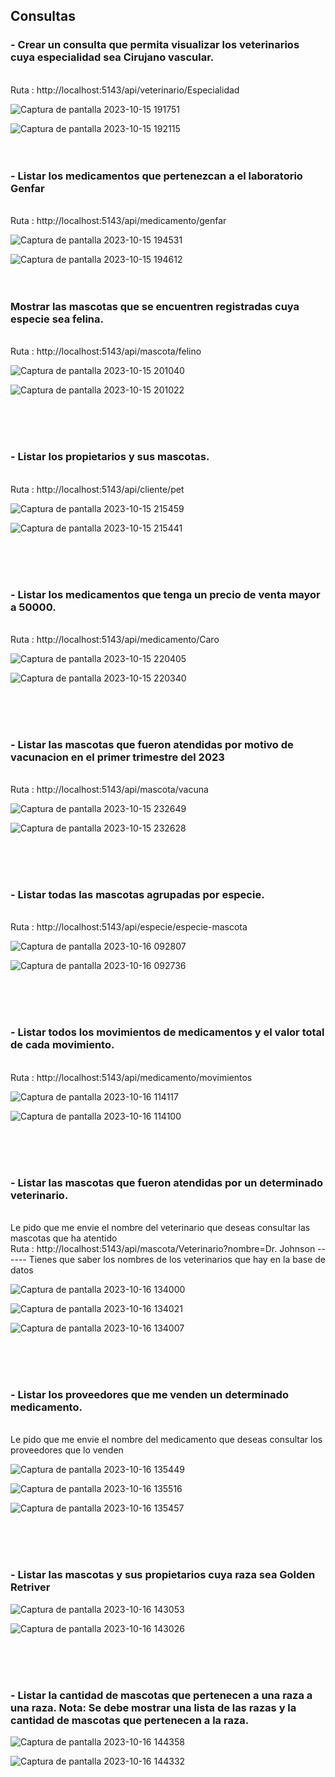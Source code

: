 ## Consultas

 ### - Crear un consulta que permita visualizar los veterinarios cuya especialidad sea Cirujano vascular.
<br>
Ruta : http://localhost:5143/api/veterinario/Especialidad

![Captura de pantalla 2023-10-15 191751](https://github.com/julianlpz69/VeterinariaCampus/assets/131847060/7c39a3b1-4b4d-4b80-8c85-0edf3cc3f909)

![Captura de pantalla 2023-10-15 192115](https://github.com/julianlpz69/VeterinariaCampus/assets/131847060/5789ef66-2349-4944-af89-a467056571df)
<br>
<br>
<br>


 ### - Listar los medicamentos que pertenezcan a el laboratorio Genfar
<br>
Ruta : http://localhost:5143/api/medicamento/genfar


![Captura de pantalla 2023-10-15 194531](https://github.com/julianlpz69/VeterinariaCampus/assets/131847060/8717e570-a883-443a-a46d-d3e4fbe36530)

![Captura de pantalla 2023-10-15 194612](https://github.com/julianlpz69/VeterinariaCampus/assets/131847060/6c948a20-50ab-487f-8a5e-373b3da60e06)
<br>
<br>
<br>


 ###  Mostrar las mascotas que se encuentren registradas cuya especie sea felina.
<br>
Ruta : http://localhost:5143/api/mascota/felino
 

![Captura de pantalla 2023-10-15 201040](https://github.com/julianlpz69/VeterinariaCampus/assets/131847060/5286a7c6-c07f-40f8-852e-4bb0cc5b742c)

![Captura de pantalla 2023-10-15 201022](https://github.com/julianlpz69/VeterinariaCampus/assets/131847060/26ddb70b-87cb-4f6b-aefd-cc6b6c54afc0)

<br>
<br>
<br>


 ### - Listar los propietarios y sus mascotas.
 <br>
Ruta : http://localhost:5143/api/cliente/pet

![Captura de pantalla 2023-10-15 215459](https://github.com/julianlpz69/VeterinariaCampus/assets/131847060/44c631b2-35c4-404c-a99f-e5116df20576)


![Captura de pantalla 2023-10-15 215441](https://github.com/julianlpz69/VeterinariaCampus/assets/131847060/b3518bcd-4095-4ce0-aa3f-5f90873570a2)

<br>
<br>
<br>


 ### - Listar los medicamentos que tenga un precio de venta mayor a 50000.
 <br>
Ruta : http://localhost:5143/api/medicamento/Caro
  
![Captura de pantalla 2023-10-15 220405](https://github.com/julianlpz69/VeterinariaCampus/assets/131847060/8ccb838e-2729-46ec-b569-ed1078b38354)


![Captura de pantalla 2023-10-15 220340](https://github.com/julianlpz69/VeterinariaCampus/assets/131847060/0514f872-55d3-4c03-9a94-b4c0f0e9cd3a)

<br>
<br>
<br>


 ### - Listar las mascotas que fueron atendidas por motivo de vacunacion en el primer trimestre del 2023
 <br>
Ruta : http://localhost:5143/api/mascota/vacuna

![Captura de pantalla 2023-10-15 232649](https://github.com/julianlpz69/VeterinariaCampus/assets/131847060/85d89796-6ca5-425c-8640-9c5837a3f9c1)


![Captura de pantalla 2023-10-15 232628](https://github.com/julianlpz69/VeterinariaCampus/assets/131847060/6a5dd456-c61a-48e8-8728-29c27cdc827d)



<br>
<br>
<br>


 ### - Listar todas las mascotas agrupadas por especie.
  <br>
Ruta : http://localhost:5143/api/especie/especie-mascota

![Captura de pantalla 2023-10-16 092807](https://github.com/julianlpz69/VeterinariaCampus/assets/131847060/03e4e081-c8e1-4659-8439-9f1bfc80591a)


![Captura de pantalla 2023-10-16 092736](https://github.com/julianlpz69/VeterinariaCampus/assets/131847060/8d880d3f-a6d3-4ce6-b7b6-644d58720b5d)



<br>
<br>
<br>


 ### - Listar todos los movimientos de medicamentos y el valor total de cada movimiento.
 <br>
Ruta : http://localhost:5143/api/medicamento/movimientos

![Captura de pantalla 2023-10-16 114117](https://github.com/julianlpz69/VeterinariaCampus/assets/131847060/59511e05-7bee-40ad-bc00-2d7a7c94b97c)

![Captura de pantalla 2023-10-16 114100](https://github.com/julianlpz69/VeterinariaCampus/assets/131847060/3e7d0ae8-8e46-4b24-a320-645ccab6b23e)

<br>
<br>
<br>


 ### - Listar las mascotas que fueron atendidas por un determinado veterinario.
  <br>
   Le pido que me envie el nombre del veterinario que deseas consultar las mascotas que ha atentido

   <br>
Ruta : http://localhost:5143/api/mascota/Veterinario?nombre=Dr. Johnson     ------ Tienes que saber los nombres de los veterinarios que hay en la base de datos

![Captura de pantalla 2023-10-16 134000](https://github.com/julianlpz69/VeterinariaCampus/assets/131847060/0ef17c73-4473-47dd-87e2-7fafb8aced58)


![Captura de pantalla 2023-10-16 134021](https://github.com/julianlpz69/VeterinariaCampus/assets/131847060/d9a5227b-f73f-4bd2-8989-c378e60cbcdb)


![Captura de pantalla 2023-10-16 134007](https://github.com/julianlpz69/VeterinariaCampus/assets/131847060/4529af4e-1c44-4178-95fb-5f5d8e73f542)

<br>
<br>
<br>


 ### - Listar los proveedores que me venden un determinado medicamento.
  <br>
   Le pido que me envie el nombre del medicamento que deseas consultar los proveedores que lo venden

![Captura de pantalla 2023-10-16 135449](https://github.com/julianlpz69/VeterinariaCampus/assets/131847060/41cf7912-654a-448c-833c-d6a554e74c86)

![Captura de pantalla 2023-10-16 135516](https://github.com/julianlpz69/VeterinariaCampus/assets/131847060/d52257d7-fb95-4d6f-a510-11392cfd16db)

![Captura de pantalla 2023-10-16 135457](https://github.com/julianlpz69/VeterinariaCampus/assets/131847060/b5625f67-4809-478a-9201-0e67859c41d9)



<br>
<br>
<br>


 ### - Listar las mascotas y sus propietarios cuya raza sea Golden Retriver

![Captura de pantalla 2023-10-16 143053](https://github.com/julianlpz69/VeterinariaCampus/assets/131847060/145944be-fab9-4f22-a4b5-f4225197b15c)


![Captura de pantalla 2023-10-16 143026](https://github.com/julianlpz69/VeterinariaCampus/assets/131847060/3686caea-21ac-442d-a07d-92420d11b6f3)



<br>
<br>
<br>


 ### - Listar la cantidad de mascotas que pertenecen a una raza a una raza. Nota: Se debe mostrar una lista de las razas y la cantidad de mascotas que pertenecen a la raza.

![Captura de pantalla 2023-10-16 144358](https://github.com/julianlpz69/VeterinariaCampus/assets/131847060/8be88f67-5474-4423-93cc-2d73679246f8)


![Captura de pantalla 2023-10-16 144332](https://github.com/julianlpz69/VeterinariaCampus/assets/131847060/1f1f7b5f-10e2-4f95-b166-cd149eff6d2b)

 

